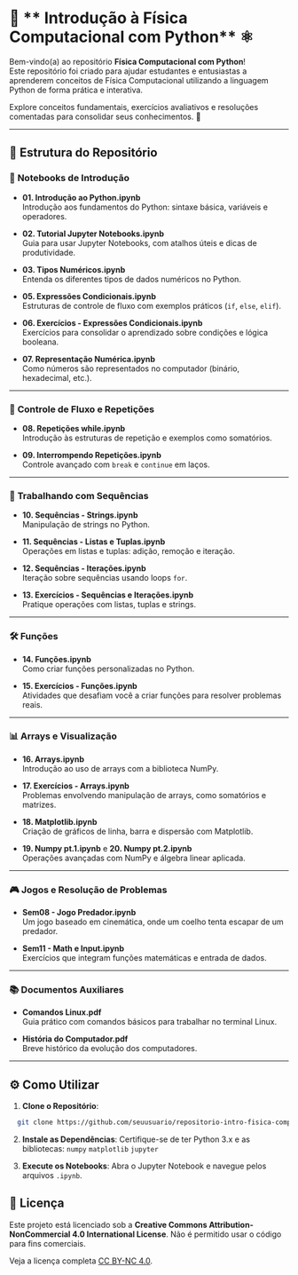 # 📘 ** Introdução à Física Computacional com Python** ⚛️

Bem-vindo(a) ao repositório **Física Computacional com Python**!  
Este repositório foi criado para ajudar estudantes e entusiastas a aprenderem conceitos de Física Computacional utilizando a linguagem Python de forma prática e interativa.  

Explore conceitos fundamentais, exercícios avaliativos e resoluções comentadas para consolidar seus conhecimentos. 🚀

---

## 📂 **Estrutura do Repositório**

### 📝 **Notebooks de Introdução**
- **01. Introdução ao Python.ipynb**  
  Introdução aos fundamentos do Python: sintaxe básica, variáveis e operadores.
  
- **02. Tutorial Jupyter Notebooks.ipynb**  
  Guia para usar Jupyter Notebooks, com atalhos úteis e dicas de produtividade.

- **03. Tipos Numéricos.ipynb**  
  Entenda os diferentes tipos de dados numéricos no Python.

- **05. Expressões Condicionais.ipynb**  
  Estruturas de controle de fluxo com exemplos práticos (`if`, `else`, `elif`).

- **06. Exercícios - Expressões Condicionais.ipynb**  
  Exercícios para consolidar o aprendizado sobre condições e lógica booleana.

- **07. Representação Numérica.ipynb**  
  Como números são representados no computador (binário, hexadecimal, etc.).

---

### 🔄 **Controle de Fluxo e Repetições**
- **08. Repetições while.ipynb**  
  Introdução às estruturas de repetição e exemplos como somatórios.

- **09. Interrompendo Repetições.ipynb**  
  Controle avançado com `break` e `continue` em laços.

---

### 🔢 **Trabalhando com Sequências**
- **10. Sequências - Strings.ipynb**  
  Manipulação de strings no Python.

- **11. Sequências - Listas e Tuplas.ipynb**  
  Operações em listas e tuplas: adição, remoção e iteração.

- **12. Sequências - Iterações.ipynb**  
  Iteração sobre sequências usando loops `for`.

- **13. Exercícios - Sequências e Iterações.ipynb**  
  Pratique operações com listas, tuplas e strings.

---

### 🛠️ **Funções**
- **14. Funções.ipynb**  
  Como criar funções personalizadas no Python.

- **15. Exercícios - Funções.ipynb**  
  Atividades que desafiam você a criar funções para resolver problemas reais.

---

### 📊 **Arrays e Visualização**
- **16. Arrays.ipynb**  
  Introdução ao uso de arrays com a biblioteca NumPy.

- **17. Exercícios - Arrays.ipynb**  
  Problemas envolvendo manipulação de arrays, como somatórios e matrizes.

- **18. Matplotlib.ipynb**  
  Criação de gráficos de linha, barra e dispersão com Matplotlib.

- **19. Numpy pt.1.ipynb** e **20. Numpy pt.2.ipynb**  
  Operações avançadas com NumPy e álgebra linear aplicada.

---

### 🎮 **Jogos e Resolução de Problemas**
- **Sem08 - Jogo Predador.ipynb**  
  Um jogo baseado em cinemática, onde um coelho tenta escapar de um predador.

- **Sem11 - Math e Input.ipynb**  
  Exercícios que integram funções matemáticas e entrada de dados.

---

### 📚 **Documentos Auxiliares**
- **Comandos Linux.pdf**  
  Guia prático com comandos básicos para trabalhar no terminal Linux.

- **História do Computador.pdf**  
  Breve histórico da evolução dos computadores.

---

## ⚙️ **Como Utilizar**
1. **Clone o Repositório**:
 ```bash
   git clone https://github.com/seuusuario/repositorio-intro-fisica-comp.git
  ```

2. **Instale as Dependências**: Certifique-se de ter Python 3.x e as bibliotecas:
`numpy`
`matplotlib`
`jupyter`

3. **Execute os Notebooks**: Abra o Jupyter Notebook e navegue pelos arquivos `.ipynb`.

## 📄 Licença

Este projeto está licenciado sob a **Creative Commons Attribution-NonCommercial 4.0 International License**. Não é permitido usar o código para fins comerciais.

Veja a licença completa [CC BY-NC 4.0](/creativecommons.org/licenses/by-nc/4.0/deed.pt-br).

